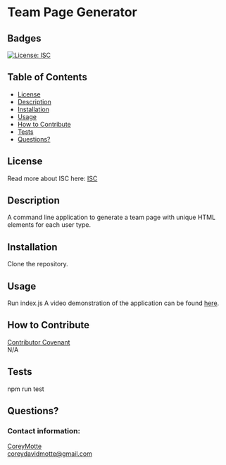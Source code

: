 # Team Page Generator
  ## Badges
  [![License: ISC](https://img.shields.io/badge/License-ISC-blue.svg)](https://opensource.org/licenses/ISC)
  ## Table of Contents
  * [License](#license)
  * [Description](#description)
  * [Installation](#installation)
  * [Usage](#usage)
  * [How to Contribute](#how-to-contribute)
  * [Tests](#tests)
  * [Questions?](#questions)
  ## License
  Read more about ISC here:
  [ISC](https://opensource.org/licenses/ISC)
  ## Description
  A command line application to generate a team page with unique HTML elements for each user type.
  ## Installation
  Clone the repository.
  ## Usage
  Run index.js
  A video demonstration of the application can be found [here](https://youtu.be/rhuhEHXSzF0).
  ## How to Contribute
  [Contributor Covenant](https://www.contributor-covenant.org/)  
  N/A
  ## Tests
  npm run test
  ## Questions?
  ### Contact information: 
  [CoreyMotte](https://github.com/CoreyMotte)  
  coreydavidmotte@gmail.com
